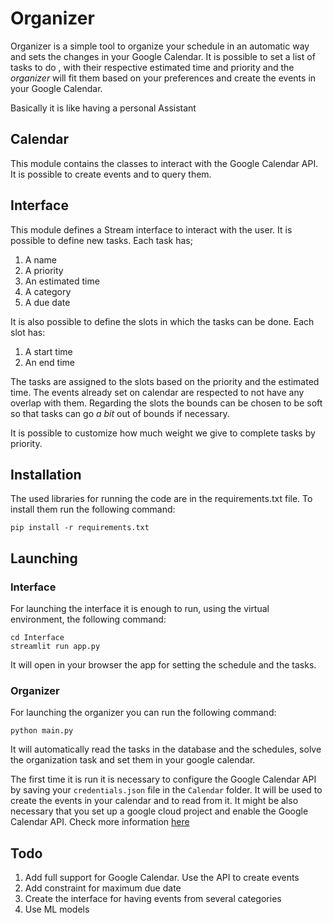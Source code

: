 # Organizer

Organizer is a simple tool to organize your schedule in an automatic way and sets the changes in your Google Calendar.
It is possible to set a list of tasks to do , with their respective estimated time and priority and the *organizer* will 
fit them based on your preferences and create the events in your Google Calendar.

Basically it is like having a personal Assistant

## Calendar
This module contains the classes to interact with the Google Calendar API. It is possible to create events and to query them.

## Interface
This module defines a Stream interface to interact with the user. It is possible to define new tasks. Each task has;

1. A name
2. A priority
3. An estimated time
4. A category
5. A due date

It is also possible to define the slots in which the tasks can be done. Each slot has:

1. A start time
2. An end time

The tasks are assigned to the slots based on the priority and the estimated time. The events already set on calendar are
respected to not have any overlap with them. Regarding the slots the bounds can be chosen to be soft so that tasks can go 
*a bit* out of bounds if necessary.

It is possible to customize how much weight we give to complete tasks by priority.

## Installation
The used libraries for running the code are in the requirements.txt file. To install them run the following command:

```commandline
pip install -r requirements.txt
```

## Launching

### Interface
For launching the interface it is enough to run, using the virtual environment, the following command:

```commandline
cd Interface
streamlit run app.py
```

It will open in your browser the app for setting the schedule and the tasks.
### Organizer

For launching the organizer you can run the following command:

```commandline
python main.py 
```

It will automatically read the tasks in the database and the schedules, solve the organization task and set them in your
google calendar.

The first time it is run it is necessary to configure the Google Calendar API by saving your ```credentials.json``` file 
in the ```Calendar``` folder. It will be used to create the events in your calendar and to read from it.
It might be also necessary that you set up a google cloud project and enable the Google Calendar API. Check more information
[here](https://developers.google.com/calendar/api/quickstart/python)




## Todo

1. Add full support for Google Calendar. Use the API to create events
2. Add constraint for maximum due date
3. Create the interface for having events from several categories
3. Use ML models